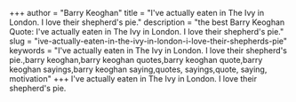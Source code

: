+++
author = "Barry Keoghan"
title = "I've actually eaten in The Ivy in London. I love their shepherd's pie."
description = "the best Barry Keoghan Quote: I've actually eaten in The Ivy in London. I love their shepherd's pie."
slug = "ive-actually-eaten-in-the-ivy-in-london-i-love-their-shepherds-pie"
keywords = "I've actually eaten in The Ivy in London. I love their shepherd's pie.,barry keoghan,barry keoghan quotes,barry keoghan quote,barry keoghan sayings,barry keoghan saying,quotes, sayings,quote, saying, motivation"
+++
I've actually eaten in The Ivy in London. I love their shepherd's pie.
